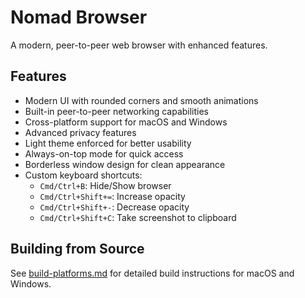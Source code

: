 # Nomad Browser

A modern, peer-to-peer web browser with enhanced features.

## Features

- Modern UI with rounded corners and smooth animations
- Built-in peer-to-peer networking capabilities
- Cross-platform support for macOS and Windows
- Advanced privacy features
- Light theme enforced for better usability
- Always-on-top mode for quick access
- Borderless window design for clean appearance
- Custom keyboard shortcuts:
  - `Cmd/Ctrl+B`: Hide/Show browser
  - `Cmd/Ctrl+Shift+=`: Increase opacity
  - `Cmd/Ctrl+Shift+-`: Decrease opacity
  - `Cmd/Ctrl+Shift+C`: Take screenshot to clipboard

## Building from Source

See [build-platforms.md](build-platforms.md) for detailed build instructions for macOS and Windows.

